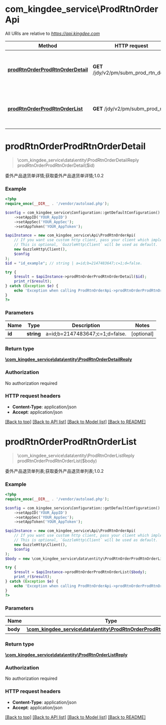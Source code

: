 # com_kingdee_service\ProdRtnOrderApi

All URIs are relative to *https://api.kingdee.com*

Method | HTTP request | Description
------------- | ------------- | -------------
[**prodRtnOrderProdRtnOrderDetail**](ProdRtnOrderApi.md#prodRtnOrderProdRtnOrderDetail) | **GET** /jdy/v2/pm/subm_prod_rtn_detail | 委外产品退货单详情;获取委外产品退货单详情;1.0.2
[**prodRtnOrderProdRtnOrderList**](ProdRtnOrderApi.md#prodRtnOrderProdRtnOrderList) | **GET** /jdy/v2/pm/subm_prod_rtn | 委外产品退货单列表;获取委外产品退货单列表;1.0.2


# **prodRtnOrderProdRtnOrderDetail**
> \com_kingdee_service\data\entity\ProdRtnOrderDetailReply prodRtnOrderProdRtnOrderDetail($id)

委外产品退货单详情;获取委外产品退货单详情;1.0.2

### Example
```php
<?php
require_once(__DIR__ . '/vendor/autoload.php');

$config = com_kingdee_service\Configuration::getDefaultConfiguration()
    ->setAppID('YOUR_AppID')
    ->setAppSec('YOUR_AppSec');
    ->setAppToken('YOUR_AppToken');

$apiInstance = new com_kingdee_service\Api\ProdRtnOrderApi(
    // If you want use custom http client, pass your client which implements `GuzzleHttp\ClientInterface`.
    // This is optional, `GuzzleHttp\Client` will be used as default.
    new GuzzleHttp\Client(),
    $config
);
$id = "id_example"; // string | a=id;b=2147483647;c=1;d=false.

try {
    $result = $apiInstance->prodRtnOrderProdRtnOrderDetail($id);
    print_r($result);
} catch (Exception $e) {
    echo 'Exception when calling ProdRtnOrderApi->prodRtnOrderProdRtnOrderDetail: ', $e->getMessage(), PHP_EOL;
}
?>
```

### Parameters

Name | Type | Description  | Notes
------------- | ------------- | ------------- | -------------
 **id** | **string**| a&#x3D;id;b&#x3D;2147483647;c&#x3D;1;d&#x3D;false. | [optional]

### Return type

[**\com_kingdee_service\data\entity\ProdRtnOrderDetailReply**](../Model/ProdRtnOrderDetailReply.md)

### Authorization

No authorization required

### HTTP request headers

 - **Content-Type**: application/json
 - **Accept**: application/json

[[Back to top]](#) [[Back to API list]](../../README.md#documentation-for-api-endpoints) [[Back to Model list]](../../README.md#documentation-for-models) [[Back to README]](../../README.md)

# **prodRtnOrderProdRtnOrderList**
> \com_kingdee_service\data\entity\ProdRtnOrderListReply prodRtnOrderProdRtnOrderList($body)

委外产品退货单列表;获取委外产品退货单列表;1.0.2

### Example
```php
<?php
require_once(__DIR__ . '/vendor/autoload.php');

$config = com_kingdee_service\Configuration::getDefaultConfiguration()
    ->setAppID('YOUR_AppID')
    ->setAppSec('YOUR_AppSec');
    ->setAppToken('YOUR_AppToken');

$apiInstance = new com_kingdee_service\Api\ProdRtnOrderApi(
    // If you want use custom http client, pass your client which implements `GuzzleHttp\ClientInterface`.
    // This is optional, `GuzzleHttp\Client` will be used as default.
    new GuzzleHttp\Client(),
    $config
);
$body = new \com_kingdee_service\data\entity\ProdRtnOrderProdRtnOrderListReq(); // \com_kingdee_service\data\entity\ProdRtnOrderProdRtnOrderListReq | 

try {
    $result = $apiInstance->prodRtnOrderProdRtnOrderList($body);
    print_r($result);
} catch (Exception $e) {
    echo 'Exception when calling ProdRtnOrderApi->prodRtnOrderProdRtnOrderList: ', $e->getMessage(), PHP_EOL;
}
?>
```

### Parameters

Name | Type | Description  | Notes
------------- | ------------- | ------------- | -------------
 **body** | [**\com_kingdee_service\data\entity\ProdRtnOrderProdRtnOrderListReq**](../Model/ProdRtnOrderProdRtnOrderListReq.md)|  | [optional]

### Return type

[**\com_kingdee_service\data\entity\ProdRtnOrderListReply**](../Model/ProdRtnOrderListReply.md)

### Authorization

No authorization required

### HTTP request headers

 - **Content-Type**: application/json
 - **Accept**: application/json

[[Back to top]](#) [[Back to API list]](../../README.md#documentation-for-api-endpoints) [[Back to Model list]](../../README.md#documentation-for-models) [[Back to README]](../../README.md)


